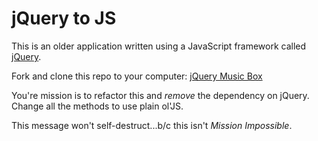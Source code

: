 # jQuery to JS

This is an older application written using a JavaScript framework called [jQuery](https://jquery.com/).

Fork and clone this repo to your computer: [jQuery Music Box](https://github.com/seanrreid/jquery_music_box)

You're mission is to refactor this and _remove_ the dependency on jQuery. Change all the methods to use plain ol'JS.

This message won't self-destruct...b/c this isn't _Mission Impossible_.

